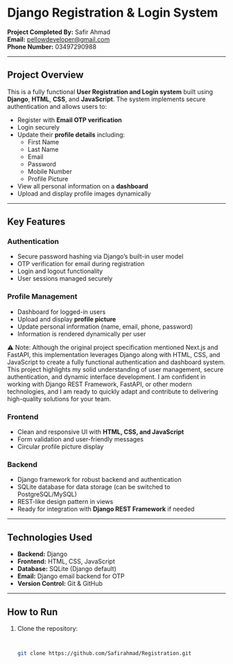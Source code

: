# Django Registration & Login System

**Project Completed By:** Safir Ahmad  
**Email:** pellowdeveloper@gmail.com  
**Phone Number:** 03497290988  

---

## Project Overview

This is a fully functional **User Registration and Login system** built using **Django**, **HTML**, **CSS**, and **JavaScript**. The system implements secure authentication and allows users to:

- Register with **Email OTP verification**
- Login securely
- Update their **profile details** including:
  - First Name
  - Last Name
  - Email
  - Password
  - Mobile Number
  - Profile Picture
- View all personal information on a **dashboard**
- Upload and display profile images dynamically

---

## Key Features

### **Authentication**
- Secure password hashing via Django’s built-in user model
- OTP verification for email during registration
- Login and logout functionality
- User sessions managed securely

### **Profile Management**
- Dashboard for logged-in users
- Upload and display **profile picture**
- Update personal information (name, email, phone, password)
- Information is rendered dynamically per user

⚠️ Note: Although the original project specification mentioned Next.js and FastAPI, this implementation leverages Django along with HTML, CSS, and JavaScript to create a fully functional authentication and dashboard system. This project highlights my solid understanding of user management, secure authentication, and dynamic interface development. I am confident in working with Django REST Framework, FastAPI, or other modern technologies, and I am ready to quickly adapt and contribute to delivering high-quality solutions for your team.


### **Frontend**
- Clean and responsive UI with **HTML, CSS, and JavaScript**
- Form validation and user-friendly messages
- Circular profile picture display

### **Backend**
- Django framework for robust backend and authentication
- SQLite database for data storage (can be switched to PostgreSQL/MySQL)
- REST-like design pattern in views
- Ready for integration with **Django REST Framework** if needed

---

## Technologies Used
- **Backend:** Django  
- **Frontend:** HTML, CSS, JavaScript  
- **Database:** SQLite (Django default)  
- **Email:** Django email backend for OTP  
- **Version Control:** Git & GitHub  


---

## How to Run
1. Clone the repository:  
   ```bash

   
   git clone https://github.com/Safirahmad/Registration.git
